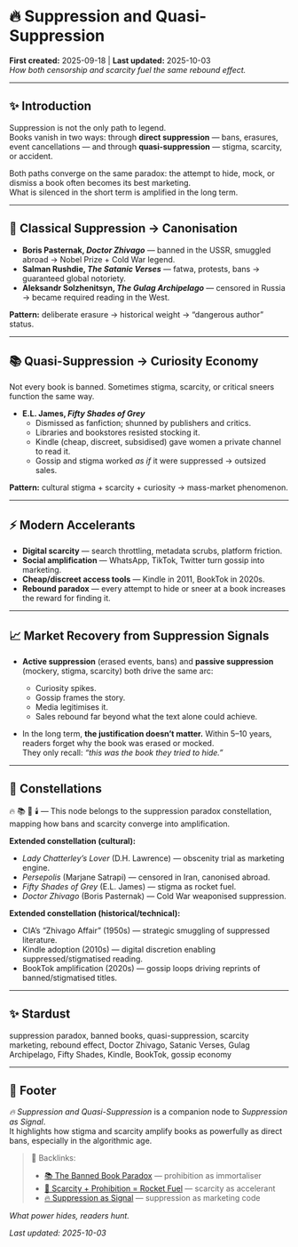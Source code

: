 # 🔥 Suppression and Quasi-Suppression  
**First created:** 2025-09-18 | **Last updated:** 2025-10-03  
*How both censorship and scarcity fuel the same rebound effect.*  

---

## ✨ Introduction  
Suppression is not the only path to legend.  
Books vanish in two ways: through **direct suppression** — bans, erasures, event cancellations — and through **quasi-suppression** — stigma, scarcity, or accident.  

Both paths converge on the same paradox: the attempt to hide, mock, or dismiss a book often becomes its best marketing.  
What is silenced in the short term is amplified in the long term.  

---

## 📖 Classical Suppression → Canonisation  
- **Boris Pasternak, *Doctor Zhivago*** — banned in the USSR, smuggled abroad → Nobel Prize + Cold War legend.  
- **Salman Rushdie, *The Satanic Verses*** — fatwa, protests, bans → guaranteed global notoriety.  
- **Aleksandr Solzhenitsyn, *The Gulag Archipelago*** — censored in Russia → became required reading in the West.  

**Pattern:** deliberate erasure → historical weight → “dangerous author” status.  

---

## 📚 Quasi-Suppression → Curiosity Economy  
Not every book is banned. Sometimes stigma, scarcity, or critical sneers function the same way.  

- **E.L. James, *Fifty Shades of Grey***  
  - Dismissed as fanfiction; shunned by publishers and critics.  
  - Libraries and bookstores resisted stocking it.  
  - Kindle (cheap, discreet, subsidised) gave women a private channel to read it.  
  - Gossip and stigma worked *as if* it were suppressed → outsized sales.  

**Pattern:** cultural stigma + scarcity + curiosity → mass-market phenomenon.  

---

## ⚡ Modern Accelerants  
- **Digital scarcity** — search throttling, metadata scrubs, platform friction.  
- **Social amplification** — WhatsApp, TikTok, Twitter turn gossip into marketing.  
- **Cheap/discreet access tools** — Kindle in 2011, BookTok in 2020s.  
- **Rebound paradox** — every attempt to hide or sneer at a book increases the reward for finding it.  

---

## 📈 Market Recovery from Suppression Signals  
- **Active suppression** (erased events, bans) and **passive suppression** (mockery, stigma, scarcity) both drive the same arc:  
  - Curiosity spikes.  
  - Gossip frames the story.  
  - Media legitimises it.  
  - Sales rebound far beyond what the text alone could achieve.  

- In the long term, **the justification doesn’t matter.** Within 5–10 years, readers forget why the book was erased or mocked.  
They only recall: *“this was the book they tried to hide.”*  

---

## 🌌 Constellations  

🔥 📚 🚀 🕯️ — This node belongs to the suppression paradox constellation, mapping how bans and scarcity converge into amplification.  

**Extended constellation (cultural):**  
- *Lady Chatterley’s Lover* (D.H. Lawrence) — obscenity trial as marketing engine.  
- *Persepolis* (Marjane Satrapi) — censored in Iran, canonised abroad.  
- *Fifty Shades of Grey* (E.L. James) — stigma as rocket fuel.  
- *Doctor Zhivago* (Boris Pasternak) — Cold War weaponised suppression.  

**Extended constellation (historical/technical):**  
- CIA’s “Zhivago Affair” (1950s) — strategic smuggling of suppressed literature.  
- Kindle adoption (2010s) — digital discretion enabling suppressed/stigmatised reading.  
- BookTok amplification (2020s) — gossip loops driving reprints of banned/stigmatised titles.  

---

## ✨ Stardust  

suppression paradox, banned books, quasi-suppression, scarcity marketing, rebound effect, Doctor Zhivago, Satanic Verses, Gulag Archipelago, Fifty Shades, Kindle, BookTok, gossip economy  

---

## 🏮 Footer  
*🔥 Suppression and Quasi-Suppression* is a companion node to *Suppression as Signal*.  
It highlights how stigma and scarcity amplify books as powerfully as direct bans, especially in the algorithmic age.  

> 📡 Backlinks:  
> - [📚 The Banned Book Paradox](../🎶_Banned_Broadcasts_Cooperative/📚_banned_book_paradox.md) — prohibition as immortaliser  
> - [🚀 Scarcity + Prohibition = Rocket Fuel](../🎶_Banned_Broadcasts_Cooperative/🚀_scarcity_prohibition_rocket_fuel.md) — scarcity as accelerant  
> - [🔥 Suppression as Signal](../🎶_Banned_Broadcasts_Cooperative/🔥_suppression_as_signal.md) — suppression as marketing code  

*What power hides, readers hunt.*  

_Last updated: 2025-10-03_  
